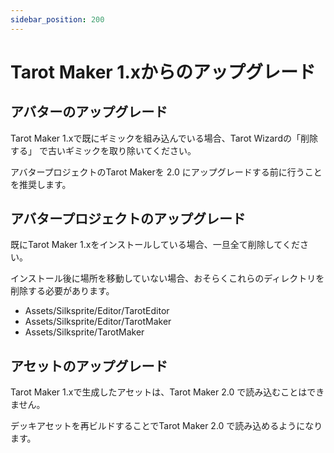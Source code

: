 ```yaml
---
sidebar_position: 200
---
```


# Tarot Maker 1.xからのアップグレード

## アバターのアップグレード

Tarot Maker 1.xで既にギミックを組み込んでいる場合、Tarot Wizardの「削除する」 で古いギミックを取り除いてください。

アバタープロジェクトのTarot Makerを 2.0 にアップグレードする前に行うことを推奨します。

## アバタープロジェクトのアップグレード

既にTarot Maker 1.xをインストールしている場合、一旦全て削除してください。

インストール後に場所を移動していない場合、おそらくこれらのディレクトリを削除する必要があります。

- Assets/Silksprite/Editor/TarotEditor
- Assets/Silksprite/Editor/TarotMaker
- Assets/Silksprite/TarotMaker

## アセットのアップグレード

Tarot Maker 1.xで生成したアセットは、Tarot Maker 2.0 で読み込むことはできません。

デッキアセットを再ビルドすることでTarot Maker 2.0 で読み込めるようになります。
